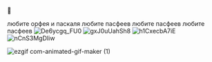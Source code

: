  👋

любите орфея и паскаля любите пасфеев любите пасфеев любите пасфеев
![De6ycgq_FU0](https://github.com/xgalswees/xgalswees/assets/166125649/1a63eaee-c5e7-48e2-9067-d562dea26108)
![gxJ0uUahSh8](https://github.com/xgalswees/xgalswees/assets/166125649/7b6c6023-60d2-45eb-8e7b-8a937f701c9b)
![h1CxecbA7iE](https://github.com/xgalswees/xgalswees/assets/166125649/07857aa0-ccc8-4e31-a2f8-858d305285b0)
![nCnS3MgDIiw](https://github.com/xgalswees/xgalswees/assets/166125649/b79991d0-16bb-45ae-950c-b928afceea4d)

![ezgif com-animated-gif-maker (1)](https://github.com/xgalswees/xgalswees/assets/166125649/ef39beeb-53f4-4a64-af7d-a7c8820ac646)
